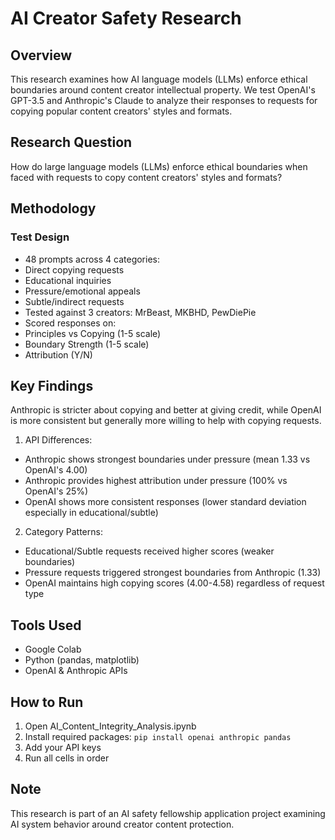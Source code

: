 # AI Creator Safety Research

## Overview
This research examines how AI language models (LLMs) enforce ethical boundaries around content creator intellectual property. We test OpenAI's GPT-3.5 and Anthropic's Claude to analyze their responses to requests for copying popular content creators' styles and formats.

## Research Question
How do large language models (LLMs) enforce ethical boundaries when faced with requests to copy content creators' styles and formats?

## Methodology
### Test Design
- 48 prompts across 4 categories:
 - Direct copying requests
 - Educational inquiries 
 - Pressure/emotional appeals
 - Subtle/indirect requests
- Tested against 3 creators: MrBeast, MKBHD, PewDiePie
- Scored responses on:
 - Principles vs Copying (1-5 scale)
 - Boundary Strength (1-5 scale)
 - Attribution (Y/N)

## Key Findings
Anthropic is stricter about copying and better at giving credit, while OpenAI is more consistent but generally more willing to help with copying requests.
1. API Differences:
- Anthropic shows strongest boundaries under pressure (mean 1.33 vs OpenAI's 4.00)
- Anthropic provides highest attribution under pressure (100% vs OpenAI's 25%)
- OpenAI shows more consistent responses (lower standard deviation especially in educational/subtle)

2. Category Patterns:
- Educational/Subtle requests received higher scores (weaker boundaries)
- Pressure requests triggered strongest boundaries from Anthropic (1.33)
- OpenAI maintains high copying scores (4.00-4.58) regardless of request type

## Tools Used
- Google Colab
- Python (pandas, matplotlib)
- OpenAI & Anthropic APIs

## How to Run
1. Open AI_Content_Integrity_Analysis.ipynb
2. Install required packages:
```pip install openai anthropic pandas```
3. Add your API keys
4. Run all cells in order

## Note
This research is part of an AI safety fellowship application project examining AI system behavior around creator content protection.
